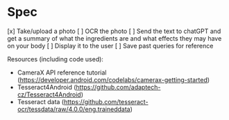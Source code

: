 # Spec
[x] Take/upload a photo
[ ] OCR the photo
[ ] Send the text to chatGPT and get a summary of what the ingredients are and what effects they may have on your body
[ ] Display it to the user
[ ] Save past queries for reference

Resources (including code used):
- CameraX API reference tutorial (https://developer.android.com/codelabs/camerax-getting-started)
- Tesseract4Android (https://github.com/adaptech-cz/Tesseract4Android)
- Tesseract data (https://github.com/tesseract-ocr/tessdata/raw/4.0.0/eng.traineddata)
